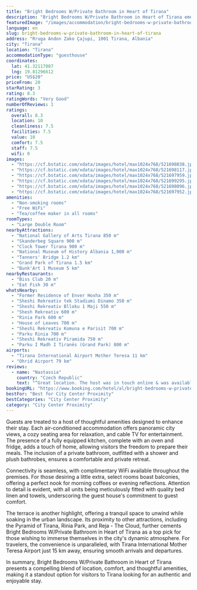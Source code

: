 ```yaml
---
title: "Bright Bedrooms W/Private Bathroom in Heart of Tirana"
description: "Bright Bedrooms W/Private Bathroom in Heart of Tirana emerges as a prime choice for travelers seeking comfort and convenience in Albania's vibrant capital."
featuredImage: "/images/accommodation/bright-bedrooms-w-private-bathroom-in-heart-of-tirana-521698038.jpg"
language: en
slug: bright-bedrooms-w-private-bathroom-in-heart-of-tirana
address: "Rruga Andon Zako Çajupi, 1001 Tirana, Albania"
city: "Tirana"
location: "Tirana"
accommodationType: "guesthouse"
coordinates:
  lat: 41.32117087
  lng: 19.81296612
price: "US$20"
priceFrom: 20
starRating: 3
rating: 8.3
ratingWords: "Very Good"
numberOfReviews: 1
ratings:
  overall: 8.3
  location: 10
  cleanliness: 7.5
  facilities: 7.5
  value: 10
  comfort: 7.5
  staff: 7.5
  wifi: 0
images:
  - "https://cf.bstatic.com/xdata/images/hotel/max1024x768/521698038.jpg?k=8985d7c558e8938be02f04024690ffc7487cb7de3203c5d4558e6fad0a64748d&o=&hp=1"
  - "https://cf.bstatic.com/xdata/images/hotel/max1024x768/521698117.jpg?k=803383838a7d9011c29506d250767d1a31518000159f8e6e6fc5ab4a5b4f277f&o=&hp=1"
  - "https://cf.bstatic.com/xdata/images/hotel/max1024x768/521697959.jpg?k=b9175214ae6120f1c33bfa352cb18f1620c120d6e4b052e5fc81994c727bbe24&o=&hp=1"
  - "https://cf.bstatic.com/xdata/images/hotel/max1024x768/521699295.jpg?k=db774bd46bc49c1415caf33cc2062733be89aef989ca79202822c33c305fa4a8&o=&hp=1"
  - "https://cf.bstatic.com/xdata/images/hotel/max1024x768/521698096.jpg?k=a7b3fed99a46259395fdc202f9bf5860a3db9c1d4b8b6a8a361cf6e7d89e0041&o=&hp=1"
  - "https://cf.bstatic.com/xdata/images/hotel/max1024x768/521697952.jpg?k=450b5e0b7504d211ca90f79503f5254ba2222bdb9389b4325f4ad0273f37f07c&o=&hp=1"
amenities:
  - "Non-smoking rooms"
  - "Free WiFi"
  - "Tea/coffee maker in all rooms"
roomTypes:
  - "Large Double Room"
nearbyAttractions:
  - "National Gallery of Arts Tirana 850 m"
  - "Skanderbeg Square 900 m"
  - "Clock Tower Tirana 900 m"
  - "National Museum of History Albania 1,000 m"
  - "Tanners' Bridge 1.2 km"
  - "Grand Park of Tirana 1.5 km"
  - "Bunk'Art 1 Museum 5 km"
nearbyRestaurants:
  - "Biss Club 20 m"
  - "Eat Fish 30 m"
whatsNearby:
  - "Former Residence of Enver Hoxha 350 m"
  - "Sheshi Rekreativ tek Stadiumi Dinamo 350 m"
  - "Sheshi Rekreativ Blloku 1 Maji 550 m"
  - "Shesh Rekreativ 600 m"
  - "Rinia Park 600 m"
  - "House of Leaves 700 m"
  - "Sheshi Rekreativ Komuna e Parisit 700 m"
  - "Parku Rinia 700 m"
  - "Sheshi Rekreativ Piramida 750 m"
  - "Parku I Madh I Tiranës (Grand Park) 800 m"
airports:
  - "Tirana International Airport Mother Teresa 11 km"
  - "Ohrid Airport 79 km"
reviews:
  - name: "Nastassia"
    country: "Czech Republic"
    text: "“Great location. The host was in touch online & was available for every concern. I asked additional blanket and it was delivered next morning.”"
bookingURL: "https://www.booking.com/hotel/al/bright-bedrooms-w-private-bathroom-in-heart-of-tirana.en-gb.html?aid=8035640"
bestFor: "Best for City Center Proximity"
bestCategories: "City Center Proximity"
category: "City Center Proximity"
---
```


Guests are treated to a host of thoughtful amenities designed to enhance their stay. Each air-conditioned accommodation offers panoramic city views, a cozy seating area for relaxation, and cable TV for entertainment. The presence of a fully equipped kitchen, complete with an oven and fridge, adds a touch of home, allowing visitors the freedom to prepare their meals. The inclusion of a private bathroom, outfitted with a shower and plush bathrobes, ensures a comfortable and private retreat.

Connectivity is seamless, with complimentary WiFi available throughout the premises. For those desiring a little extra, select rooms boast balconies, offering a perfect nook for morning coffees or evening reflections. Attention to detail is evident, with all units being meticulously fitted with quality bed linen and towels, underscoring the guest house's commitment to guest comfort.

The terrace is another highlight, offering a tranquil space to unwind while soaking in the urban landscape. Its proximity to other attractions, including the Pyramid of Tirana, Rinia Park, and Reja - The Cloud, further cements Bright Bedrooms W/Private Bathroom in Heart of Tirana as a top pick for those wishing to immerse themselves in the city's dynamic atmosphere. For travelers, the convenience is unparalleled, with Tirana International Mother Teresa Airport just 15 km away, ensuring smooth arrivals and departures.

In summary, Bright Bedrooms W/Private Bathroom in Heart of Tirana presents a compelling blend of location, comfort, and thoughtful amenities, making it a standout option for visitors to Tirana looking for an authentic and enjoyable stay.